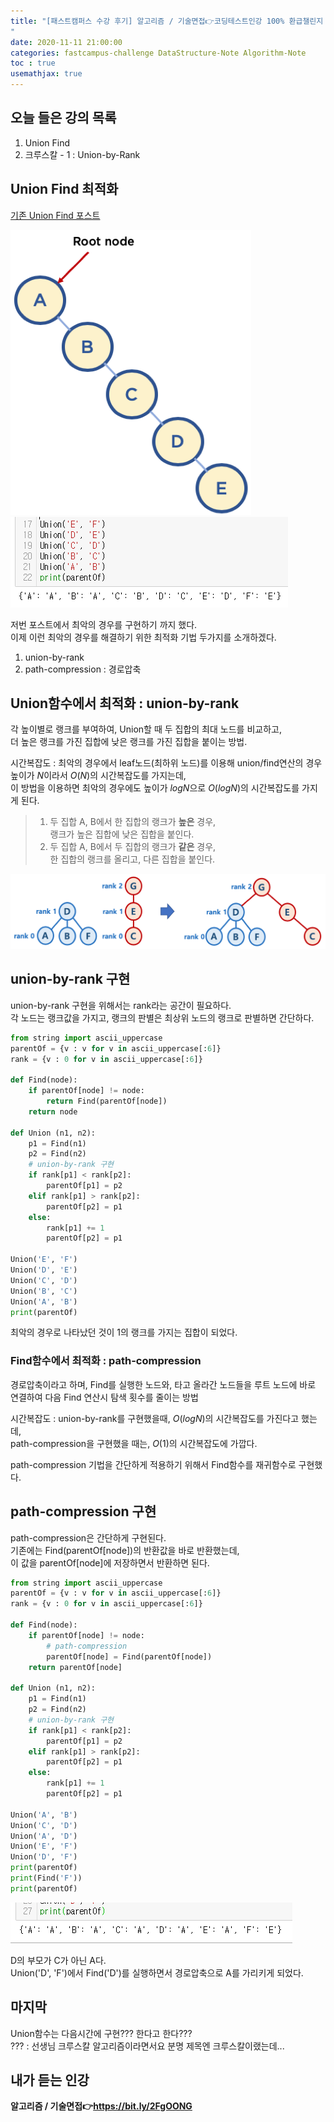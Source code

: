 ```yaml
---
title: "[패스트캠퍼스 수강 후기] 알고리즘 / 기술면접👉코딩테스트인강 100% 환급챌린지 24회차 미션
"
date: 2020-11-11 21:00:00
categories: fastcampus-challenge DataStructure-Note Algorithm-Note
toc : true
usemathjax: true
---
```

## 오늘 들은 강의 목록

1. Union Find
2. 크루스칼 - 1 : Union-by-Rank

## Union Find 최적화

[기존 Union Find 포스트](https://windowdong11.github.io/algorithm/union-find/Union-Find/)

![worst](/assets/images/fastchallenge/day24/worst.png)  
![최악](/assets/images/fastchallenge/day24/최악.PNG)

저번 포스트에서 최악의 경우를 구현하기 까지 했다.  
이제 이런 최악의 경우를 해결하기 위한 최적화 기법 두가지를 소개하겠다.  

1. union-by-rank
2. path-compression : 경로압축

## Union함수에서 최적화 : union-by-rank

각 높이별로 랭크를 부여하여, Union할 때 두 집합의 최대 노드를 비교하고,  
더 높은 랭크를 가진 집합에 낮은 랭크를 가진 집합을 붙이는 방법.  

시간복잡도 : 최악의 경우에서 leaf노드(최하위 노드)를 이용해 union/find연산의 경우 높이가 $N$이라서 $O(N)$의 시간복잡도를 가지는데,  
이 방법을 이용하면 최악의 경우에도 높이가 $log N$으로 $O(log N)$의 시간복잡도를 가지게 된다.

> 1. 두 집합 A, B에서 한 집합의 랭크가 **높은** 경우,  
> 랭크가 높은 집합에 낮은 집합을 붙인다.
> 2. 두 집합 A, B에서 두 집합의 랭크가 **같은** 경우,  
> 한 집합의 랭크를 올리고, 다른 집합을 붙인다.

![union](/assets/images/fastchallenge/day24/unionbyrank.png)

## union-by-rank 구현

union-by-rank 구현을 위해서는 rank라는 공간이 필요하다.  
각 노드는 랭크값을 가지고, 랭크의 판별은 최상위 노드의 랭크로 판별하면 간단하다.

```py
from string import ascii_uppercase
parentOf = {v : v for v in ascii_uppercase[:6]}
rank = {v : 0 for v in ascii_uppercase[:6]}

def Find(node):
    if parentOf[node] != node:
        return Find(parentOf[node])
    return node

def Union (n1, n2):
    p1 = Find(n1)
    p2 = Find(n2)
    # union-by-rank 구현
    if rank[p1] < rank[p2]:
        parentOf[p1] = p2
    elif rank[p1] > rank[p2]:
        parentOf[p2] = p1
    else:
        rank[p1] += 1
        parentOf[p2] = p1

Union('E', 'F')
Union('D', 'E')
Union('C', 'D')
Union('B', 'C')
Union('A', 'B')
print(parentOf)
```

최악의 경우로 나타났던 것이 1의 랭크를 가지는 집합이 되었다.

### Find함수에서 최적화 : path-compression

경로압축이라고 하며, Find를 실행한 노드와, 타고 올라간 노드들을 루트 노드에 바로 연결하여 다음 Find 연산시 탐색 횟수를 줄이는 방법

시간복잡도 : union-by-rank를 구현했을때, $O(log N)$의 시간복잡도를 가진다고 했는데,  
path-compression을 구현했을 때는, $O(1)$의 시간복잡도에 가깝다.

path-compression 기법을 간단하게 적용하기 위해서 Find함수를 재귀함수로 구현했다.

## path-compression 구현

path-compression은 간단하게 구현된다.  
기존에는 Find(parentOf[node])의 반환값을 바로 반환했는데,  
이 값을 parentOf[node]에 저장하면서 반환하면 된다.  

```py
from string import ascii_uppercase
parentOf = {v : v for v in ascii_uppercase[:6]}
rank = {v : 0 for v in ascii_uppercase[:6]}

def Find(node):
    if parentOf[node] != node:
        # path-compression
        parentOf[node] = Find(parentOf[node])
    return parentOf[node]

def Union (n1, n2):
    p1 = Find(n1)
    p2 = Find(n2)
    # union-by-rank 구현
    if rank[p1] < rank[p2]:
        parentOf[p1] = p2
    elif rank[p1] > rank[p2]:
        parentOf[p2] = p1
    else:
        rank[p1] += 1
        parentOf[p2] = p1

Union('A', 'B')
Union('C', 'D')
Union('A', 'D')
Union('E', 'F')
Union('D', 'F')
print(parentOf)
print(Find('F'))
print(parentOf)
```

![path](/assets/images/fastchallenge/day24/path.PNG)

D의 부모가 C가 아닌 A다.  
Union('D', 'F')에서 Find('D')를 실행하면서 경로압축으로 A를 가리키게 되었다.  

## 마지막

Union함수는 다음시간에 구현??? 한다고 한다???  
??? : 선생님 크루스칼 알고리즘이라면서요 분명 제목엔 크루스칼이랬는데...

## 내가 듣는 인강

**알고리즘 / 기술면접👉https://bit.ly/2FgOONG**